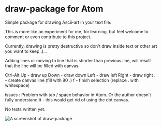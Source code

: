 # draw-package for Atom

Simple package for drawing Ascii-art in your text file.

This is more like an experiment for me, for learning, but feel welcome to comment
or even contribute to this project.

Currently, drawing is pretty destructive so don't draw inside text
or other art you want to keep :)...

Adding lines or moving to line that is shorter than previous line, will result
that the line will be filled with canvas.

Ctrl-Alt    Up	- draw up
			Down  - draw down
			Left  - draw left
			Right - draw right
			.     - create canvas line (fill with 80 .)
			f	 - finish selection (replace . with whitespace)

issues : Problem with tab / space behavior in Atom. Or the author doesn't fully
understand it - this would get rid of using the dot canvas.

No tests written yet.


![A screenshot of draw-package](https://raw.githubusercontent.com/wiki/erkkikeranen/draw-package/draw-package-demo-movie.gif?login=erkkikeranen&token=7282087__eyJzY29wZSI6Ildpa2k6ZXJra2lrZXJhbmVuL2RyYXctcGFja2FnZS9kcmF3LXBhY2thZ2UtZGVtby1tb3ZpZS5naWYiLCJleHBpcmVzIjoxNDAxMjIyNjA0fQ%3D%3D--378075e5b486ed0bf7b322338d17ca4546f6f2fa)
